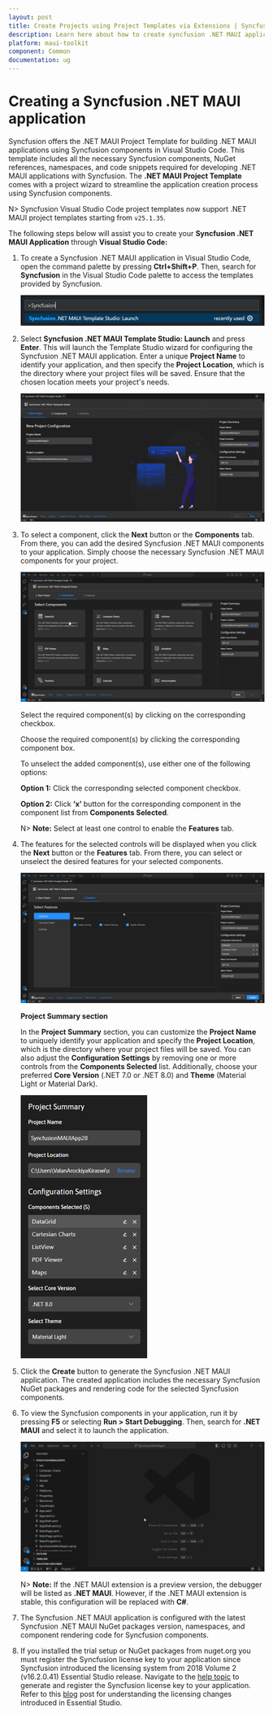 ```yaml
---
layout: post
title: Create Projects using Project Templates via Extensions | Syncfusion
description: Learn here about how to create syncfusion .NET MAUI application using Syncfusion .NET MAUI Extension for Visual Studio Code.
platform: maui-toolkit
component: Common
documentation: ug
---
```


# Creating a Syncfusion .NET MAUI application

Syncfusion offers the .NET MAUI Project Template for building .NET MAUI applications using Syncfusion components in Visual Studio Code. This template includes all the necessary Syncfusion components, NuGet references, namespaces, and code snippets required for developing .NET MAUI applications with Syncfusion. The **.NET MAUI Project Template** comes with a project wizard to streamline the application creation process using Syncfusion components.

N> Syncfusion Visual Studio Code project templates now support .NET MAUI project templates starting from `v25.1.35`.

The following steps below will assist you to create your **Syncfusion .NET MAUI Application** through **Visual Studio Code:**

1.	To create a Syncfusion .NET MAUI application in Visual Studio Code, open the command palette by pressing **Ctrl+Shift+P**. Then, search for **Syncfusion** in the Visual Studio Code palette to access the templates provided by Syncfusion.

    ![CreateProjectPalette](images/CreateProjectPalette.png)

2.	Select **Syncfusion .NET MAUI Template Studio: Launch** and press **Enter**. This will launch the Template Studio wizard for configuring the Syncfusion .NET MAUI application. Enter a unique **Project Name** to identify your application, and then specify the **Project Location**, which is the directory where your project files will be saved. Ensure that the chosen location meets your project's needs.

    ![CreateProject](images/TemplateStudioWizard.png)

3.	To select a component, click the **Next** button or the **Components** tab. From there, you can add the desired Syncfusion .NET MAUI components to your application. Simply choose the necessary Syncfusion .NET MAUI components for your project.

    ![SelectComponents](images/MAUIControlSelection.gif)

    Select the required component(s) by clicking on the corresponding checkbox.

    Choose the required component(s) by clicking the corresponding component box.

    To unselect the added component(s), use either one of the following options:

    **Option 1:** Click the corresponding selected component checkbox.

    **Option 2:** Click **‘x’** button for the corresponding component in the component list from **Components Selected**.

    N> **Note:** Select at least one control to enable the **Features** tab.

4. The features for the selected controls will be displayed when you click the **Next** button or the **Features** tab. From there, you can select or unselect the desired features for your selected components.

    ![SelectFeatures](images/MAUIControlFeatureSelection.gif)

    **Project Summary section**

    In the **Project Summary** section, you can customize the **Project Name** to uniquely identify your application and specify the **Project Location**, which is the directory where your project files will be saved. You can also adjust the **Configuration Settings** by removing one or more controls from the **Components Selected** list. Additionally, choose your preferred **Core Version** (.NET 7.0 or .NET 8.0) and **Theme** (Material Light or Material Dark).

    ![ProjectSummary](images/MAUIProjectSummary.png)

5.	Click the **Create** button to generate the Syncfusion .NET MAUI application. The created application includes the necessary Syncfusion NuGet packages and rendering code for the selected Syncfusion components.

6.  To view the Syncfusion components in your application, run it by pressing **F5** or selecting **Run > Start Debugging**. Then, search for **.NET MAUI** and select it to launch the application.

    ![Debug](images/Debug.gif)

    N> **Note:** If the .NET MAUI extension is a preview version, the debugger will be listed as **.NET MAUI**. However, if the .NET MAUI extension is stable, this configuration will be replaced with **C#**.

7.	The Syncfusion .NET MAUI application is configured with the latest Syncfusion .NET MAUI NuGet packages version, namespaces, and component rendering code for Syncfusion components.

8.	If you installed the trial setup or NuGet packages from nuget.org you must register the Syncfusion license key to your application since Syncfusion introduced the licensing system from 2018 Volume 2 (v16.2.0.41) Essential Studio release. Navigate to the [help topic](https://help.syncfusion.com/common/essential-studio/licensing/overview#how-to-generate-syncfusion-license-key) to generate and register the Syncfusion license key to your application. Refer to this [blog](https://www.syncfusion.com/blogs/post/whats-new-in-2018-volume-2.aspx?_ga=2.11237684.1233358434.1587355730-230058891.1567654773) post for understanding the licensing changes introduced in Essential Studio.

